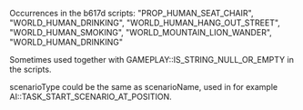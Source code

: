 Occurrences in the b617d scripts:
"PROP_HUMAN_SEAT_CHAIR",
"WORLD_HUMAN_DRINKING",
"WORLD_HUMAN_HANG_OUT_STREET",
"WORLD_HUMAN_SMOKING",
"WORLD_MOUNTAIN_LION_WANDER",
"WORLD_HUMAN_DRINKING"

Sometimes used together with GAMEPLAY::IS_STRING_NULL_OR_EMPTY in the scripts.

scenarioType could be the same as scenarioName, used in for example AI::TASK_START_SCENARIO_AT_POSITION.
